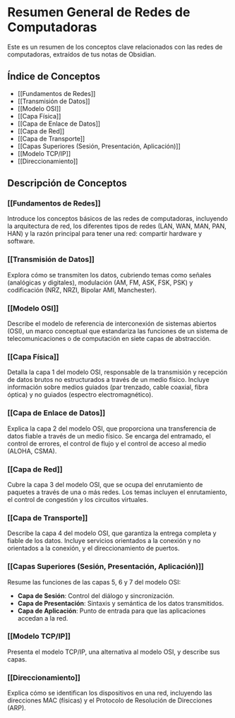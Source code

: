 # Resumen General de Redes de Computadoras

Este es un resumen de los conceptos clave relacionados con las redes de computadoras, extraídos de tus notas de Obsidian.

## Índice de Conceptos

*   [[Fundamentos de Redes]]
*   [[Transmisión de Datos]]
*   [[Modelo OSI]]
*   [[Capa Física]]
*   [[Capa de Enlace de Datos]]
*   [[Capa de Red]]
*   [[Capa de Transporte]]
*   [[Capas Superiores (Sesión, Presentación, Aplicación)]]
*   [[Modelo TCP/IP]]
*   [[Direccionamiento]]

## Descripción de Conceptos

### [[Fundamentos de Redes]]

Introduce los conceptos básicos de las redes de computadoras, incluyendo la arquitectura de red, los diferentes tipos de redes (LAN, WAN, MAN, PAN, HAN) y la razón principal para tener una red: compartir hardware y software.

### [[Transmisión de Datos]]

Explora cómo se transmiten los datos, cubriendo temas como señales (analógicas y digitales), modulación (AM, FM, ASK, FSK, PSK) y codificación (NRZ, NRZI, Bipolar AMI, Manchester).

### [[Modelo OSI]]

Describe el modelo de referencia de interconexión de sistemas abiertos (OSI), un marco conceptual que estandariza las funciones de un sistema de telecomunicaciones o de computación en siete capas de abstracción.

### [[Capa Física]]

Detalla la capa 1 del modelo OSI, responsable de la transmisión y recepción de datos brutos no estructurados a través de un medio físico. Incluye información sobre medios guiados (par trenzado, cable coaxial, fibra óptica) y no guiados (espectro electromagnético).

### [[Capa de Enlace de Datos]]

Explica la capa 2 del modelo OSI, que proporciona una transferencia de datos fiable a través de un medio físico. Se encarga del entramado, el control de errores, el control de flujo y el control de acceso al medio (ALOHA, CSMA).

### [[Capa de Red]]

Cubre la capa 3 del modelo OSI, que se ocupa del enrutamiento de paquetes a través de una o más redes. Los temas incluyen el enrutamiento, el control de congestión y los circuitos virtuales.

### [[Capa de Transporte]]

Describe la capa 4 del modelo OSI, que garantiza la entrega completa y fiable de los datos. Incluye servicios orientados a la conexión y no orientados a la conexión, y el direccionamiento de puertos.

### [[Capas Superiores (Sesión, Presentación, Aplicación)]]

Resume las funciones de las capas 5, 6 y 7 del modelo OSI:
*   **Capa de Sesión**: Control del diálogo y sincronización.
*   **Capa de Presentación**: Sintaxis y semántica de los datos transmitidos.
*   **Capa de Aplicación**: Punto de entrada para que las aplicaciones accedan a la red.

### [[Modelo TCP/IP]]

Presenta el modelo TCP/IP, una alternativa al modelo OSI, y describe sus capas.

### [[Direccionamiento]]

Explica cómo se identifican los dispositivos en una red, incluyendo las direcciones MAC (físicas) y el Protocolo de Resolución de Direcciones (ARP).
